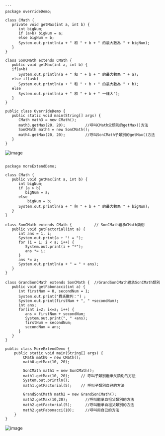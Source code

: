 ````
```
package overrideDemo;

class CMath {
   private void getMax(int a, int b) {
      int bigNum;
      if (a>b) bigNum = a;
      else bigNum = b;
      System.out.println(a + " 和 " + b + " 的最大數為 " + bigNum);
   }
}

class SonCMath extends CMath {
   public void getMax(int a, int b) {
   if(a>b)
	  System.out.println(a + " 和 " + b + " 的最大數為 " + a);
   else if(a<b)
      System.out.println(a + " 和 " + b + " 的最大數為 " + b);
   else
      System.out.println(a + " 和 " + b + " 一樣大");
   }
}

public class OverrideDemo {
   public static void main(String[] args) {
      CMath math3 = new CMath();
	  math3.getMax(20, 20);         //呼叫CMath父類別的getMax()方法
	  SonCMath math4 = new SonCMath();
	  math4.getMax(20, 20);         //呼叫SonCMath子類別的getMax()方法
   }
}

````
![image](https://user-images.githubusercontent.com/71476863/118387729-a5ca3c80-b652-11eb-9773-eab47f3dcd59.png)
```
````
```
package moreExtendDemo;

class CMath {
   public void getMax(int a, int b) {
      int bigNum;
      if (a > b)
         bigNum = a;
      else
          bigNum = b;
      System.out.println(a + " 與 " + b + " 的最大數為 " + bigNum);
   }
}

class SonCMath extends CMath {          // SonCMath繼承CMath類別
   public void getFactorial(int a) {
      int ans = 1, i;
      System.out.print(a + "! = ");
      for (i = 1; i < a; i++) {
         System.out.print(i + "*");
         ans *= i;
      }
      ans *= a;
      System.out.println(a + " = " + ans);
   }
}

class GrandSonCMath extends SonCMath {  //GrandSonCMath繼承SonCMath類別
   public void getFabonacci(int a) {
      int firstNum = 0, secondNum = 1;
      System.out.print("費氏數列：") ;
      System.out.print(firstNum + ", " +secondNum);
      int ans;
      for(int i=2; i<=a; i++) {
         ans = firstNum + secondNum;
         System.out.print(", " +ans);
         firstNum = secondNum;
         secondNum = ans;
      }
   }
}

public class MoreExtendDemo {
	public static void main(String[] args) {
		CMath math0 = new CMath();
		math0.getMax(10, 20); 
		
		SonCMath math1 = new SonCMath();
		math1.getMax(10, 20);     // 呼叫子類別繼承父類別的方法
		System.out.println();
		math1.getFactorial(5);    // 呼叫子類別自己的方法
		
		GrandSonCMath math2 = new GrandSonCMath();
		math2.getMax(10,20);        //呼叫繼承自祖父類別的方法
		math2.getFactorial(5);      //呼叫繼承自祖父類別的方法
		math2.getFabonacci(10);     //呼叫用自已的方法
	}
}
```
![image](https://user-images.githubusercontent.com/71476863/118387747-c4303800-b652-11eb-8eee-96646637c7c3.png)


